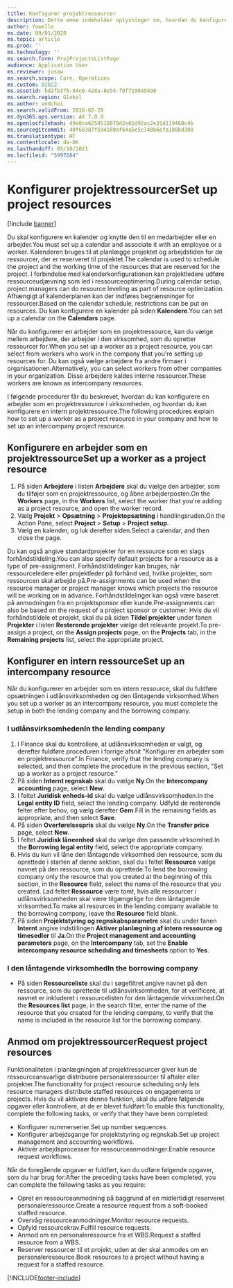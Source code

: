 ```yaml
---
title: Konfigurer projektressourcer
description: Dette emne indeholder oplysninger om, hvordan du konfigurerer eller anmoder om projektressourcer.
author: Yowelle
ms.date: 09/01/2020
ms.topic: article
ms.prod: ''
ms.technology: ''
ms.search.form: ProjProjectsListPage
audience: Application User
ms.reviewer: josaw
ms.search.scope: Core, Operations
ms.custom: 82022
ms.assetid: bd2fb375-84c6-428a-8e54-f0f719045898
ms.search.region: Global
ms.author: andchoi
ms.search.validFrom: 2016-02-28
ms.dyn365.ops.version: AX 7.0.0
ms.openlocfilehash: 49e0ca6254518079d2e01d92ac2e31d119468c4b
ms.sourcegitcommit: 40f68387f594180af64a5e5c748b6efa188bd300
ms.translationtype: HT
ms.contentlocale: da-DK
ms.lasthandoff: 05/10/2021
ms.locfileid: "5997684"
---
```

# <a name="set-up-project-resources"></a><span data-ttu-id="02486-103">Konfigurer projektressourcer</span><span class="sxs-lookup"><span data-stu-id="02486-103">Set up project resources</span></span>

[!include [banner](../includes/banner.md)]

<span data-ttu-id="02486-104">Du skal konfigurere en kalender og knytte den til en medarbejder eller en arbejder.</span><span class="sxs-lookup"><span data-stu-id="02486-104">You must set up a calendar and associate it with an employee or a worker.</span></span> <span data-ttu-id="02486-105">Kalenderen bruges til at planlægge projektet og arbejdstiden for de ressourcer, der er reserveret til projektet.</span><span class="sxs-lookup"><span data-stu-id="02486-105">The calendar is used to schedule the project and the working time of the resources that are reserved for the project.</span></span> <span data-ttu-id="02486-106">I forbindelse med kalenderkonfigurationen kan projektledere udføre ressourceudjævning som led i ressourceoptimering.</span><span class="sxs-lookup"><span data-stu-id="02486-106">During calendar setup, project managers can do resource leveling as part of resource optimization.</span></span> <span data-ttu-id="02486-107">Afhængigt af kalenderplanen kan der indføres begrænsninger for ressourcer.</span><span class="sxs-lookup"><span data-stu-id="02486-107">Based on the calendar schedule, restrictions can be put on resources.</span></span> <span data-ttu-id="02486-108">Du kan konfigurere en kalender på siden **Kalendere**.</span><span class="sxs-lookup"><span data-stu-id="02486-108">You can set up a calendar on the **Calendars** page.</span></span>

<span data-ttu-id="02486-109">Når du konfigurerer en arbejder som en projektressource, kan du vælge mellem arbejdere, der arbejder i den virksomhed, som du opretter ressourcer for.</span><span class="sxs-lookup"><span data-stu-id="02486-109">When you set up a worker as a project resource, you can select from workers who work in the company that you're setting up resources for.</span></span> <span data-ttu-id="02486-110">Du kan også vælge arbejdere fra andre firmaer i organisationen.</span><span class="sxs-lookup"><span data-stu-id="02486-110">Alternatively, you can select workers from other companies in your organization.</span></span> <span data-ttu-id="02486-111">Disse arbejdere kaldes interne ressourcer.</span><span class="sxs-lookup"><span data-stu-id="02486-111">These workers are known as intercompany resources.</span></span>

<span data-ttu-id="02486-112">I følgende procedurer får du beskrevet, hvordan du kan konfigurere en arbejder som en projektressource i virksomheden, og hvordan du kan konfigurere en intern projektressource.</span><span class="sxs-lookup"><span data-stu-id="02486-112">The following procedures explain how to set up a worker as a project resource in your company and how to set up an intercompany project resource.</span></span>

## <a name="set-up-a-worker-as-a-project-resource"></a><span data-ttu-id="02486-113">Konfigurere en arbejder som en projektressource</span><span class="sxs-lookup"><span data-stu-id="02486-113">Set up a worker as a project resource</span></span>

1. <span data-ttu-id="02486-114">På siden **Arbejdere** i listen **Arbejdere** skal du vælge den arbejder, som du tilføjer som en projektressource, og åbne arbejderposten.</span><span class="sxs-lookup"><span data-stu-id="02486-114">On the **Workers** page, in the **Workers** list, select the worker that you're adding as a project resource, and open the worker record.</span></span>
2. <span data-ttu-id="02486-115">Vælg **Projekt** &gt; **Opsætning** &gt; **Projektopsætning** i handlingsruden.</span><span class="sxs-lookup"><span data-stu-id="02486-115">On the Action Pane, select **Project** &gt; **Setup** &gt; **Project setup**.</span></span>
3. <span data-ttu-id="02486-116">Vælg en kalender, og luk derefter siden.</span><span class="sxs-lookup"><span data-stu-id="02486-116">Select a calendar, and then close the page.</span></span>

<span data-ttu-id="02486-117">Du kan også angive standardprojekter for en ressource som en slags forhåndstildeling.</span><span class="sxs-lookup"><span data-stu-id="02486-117">You can also specify default projects for a resource as a type of pre-assignment.</span></span> <span data-ttu-id="02486-118">Forhåndstildelinger kan bruges, når ressourceledere eller projektleder på forhånd ved, hvilke projekter, som ressourcen skal arbejde på.</span><span class="sxs-lookup"><span data-stu-id="02486-118">Pre-assignments can be used when the resource manager or project manager knows which projects the resource will be working on in advance.</span></span> <span data-ttu-id="02486-119">Forhåndstildelinger kan også være baseret på anmodningen fra en projektsponsor eller kunde.</span><span class="sxs-lookup"><span data-stu-id="02486-119">Pre-assignments can also be based on the request of a project sponsor or customer.</span></span> <span data-ttu-id="02486-120">Hvis du vil forhåndstildele et projekt, skal du på siden **Tildel projekter** under fanen **Projekter** i listen **Resterende projekter** vælge det relevante projekt.</span><span class="sxs-lookup"><span data-stu-id="02486-120">To pre-assign a project, on the **Assign projects** page, on the **Projects** tab, in the **Remaining projects** list, select the appropriate project.</span></span>

## <a name="set-up-an-intercompany-resource"></a><span data-ttu-id="02486-121">Konfigurer en intern ressource</span><span class="sxs-lookup"><span data-stu-id="02486-121">Set up an intercompany resource</span></span>

<span data-ttu-id="02486-122">Når du konfigurerer en arbejder som en intern ressource, skal du fuldføre opsætningen i udlånsvirksomheden og den låntagende virksomhed.</span><span class="sxs-lookup"><span data-stu-id="02486-122">When you set up a worker as an intercompany resource, you must complete the setup in both the lending company and the borrowing company.</span></span>

### <a name="in-the-lending-company"></a><span data-ttu-id="02486-123">I udlånsvirksomheden</span><span class="sxs-lookup"><span data-stu-id="02486-123">In the lending company</span></span>

1. <span data-ttu-id="02486-124">I Finance skal du kontrollere, at udlånsvirksomheden er valgt, og derefter fuldføre proceduren i forrige afsnit "Konfigurer en arbejder som en projektressource".</span><span class="sxs-lookup"><span data-stu-id="02486-124">In Finance, verify that the lending company is selected, and then complete the procedure in the previous section, "Set up a worker as a project resource."</span></span>
2. <span data-ttu-id="02486-125">På siden **Internt regnskab** skal du vælge **Ny**.</span><span class="sxs-lookup"><span data-stu-id="02486-125">On the **Intercompany accounting** page, select **New**.</span></span>
3. <span data-ttu-id="02486-126">I feltet **Juridisk enheds-id** skal du vælge udlånsvirksomheden.</span><span class="sxs-lookup"><span data-stu-id="02486-126">In the **Legal entity ID** field, select the lending company.</span></span> <span data-ttu-id="02486-127">Udfyld de resterende felter efter behov, og vælg derefter **Gem**.</span><span class="sxs-lookup"><span data-stu-id="02486-127">Fill in the remaining fields as appropriate, and then select **Save**.</span></span>
4. <span data-ttu-id="02486-128">På siden **Overførelsespris** skal du vælge **Ny**.</span><span class="sxs-lookup"><span data-stu-id="02486-128">On the **Transfer price** page, select **New**.</span></span>
5. <span data-ttu-id="02486-129">I feltet **Juridisk låneenhed** skal du vælge den passende virksomhed.</span><span class="sxs-lookup"><span data-stu-id="02486-129">In the **Borrowing legal entity** field, select the appropriate company.</span></span>
6. <span data-ttu-id="02486-130">Hvis du kun vil låne den låntagende virksomhed den ressource, som du oprettede i starten af denne sektion, skal du i feltet **Ressource** vælge navnet på den ressource, som du oprettede.</span><span class="sxs-lookup"><span data-stu-id="02486-130">To lend the borrowing company only the resource that you created at the beginning of this section, in the **Resource** field, select the name of the resource that you created.</span></span> <span data-ttu-id="02486-131">Lad feltet **Ressource** være tomt, hvis alle ressourcer i udlånsvirksomheden skal være tilgængelige for den låntagende virksomhed.</span><span class="sxs-lookup"><span data-stu-id="02486-131">To make all resources in the lending company available to the borrowing company, leave the **Resource** field blank.</span></span>
7. <span data-ttu-id="02486-132">På siden **Projektstyring og regnskabsparametre** skal du under fanen **Internt** angive indstillingen **Aktiver planlægning af intern ressource og timesedler** til **Ja**.</span><span class="sxs-lookup"><span data-stu-id="02486-132">On the **Project management and accounting parameters** page, on the **Intercompany** tab, set the **Enable intercompany resource scheduling and timesheets** option to **Yes**.</span></span>

### <a name="in-the-borrowing-company"></a><span data-ttu-id="02486-133">I den låntagende virksomhed</span><span class="sxs-lookup"><span data-stu-id="02486-133">In the borrowing company</span></span>

- <span data-ttu-id="02486-134">På siden **Ressourceliste** skal du i søgefiltret angive navnet på den ressource, som du oprettede til udlånsvirksomheden, for at verificere, at navnet er inkluderet i ressourcelisten for den låntagende virksomhed.</span><span class="sxs-lookup"><span data-stu-id="02486-134">On the **Resources list** page, in the search filter, enter the name of the resource that you created for the lending company, to verify that the name is included in the resource list for the borrowing company.</span></span>

## <a name="request-project-resources"></a><span data-ttu-id="02486-135">Anmod om projektressourcer</span><span class="sxs-lookup"><span data-stu-id="02486-135">Request project resources</span></span>
<span data-ttu-id="02486-136">Funktionaliteten i planlægningen af projektressourcer giver kun de ressourceansvarlige distribuere personaleressourcer til aftaler eller projekter.</span><span class="sxs-lookup"><span data-stu-id="02486-136">The functionality for project resource scheduling only lets resource managers distribute staffed resources on engagements or projects.</span></span> <span data-ttu-id="02486-137">Hvis du vil aktivere denne funktion, skal du udføre følgende opgaver eller kontrollere, at de er blevet fuldført:</span><span class="sxs-lookup"><span data-stu-id="02486-137">To enable this functionality, complete the following tasks, or verify that they have been completed:</span></span>

- <span data-ttu-id="02486-138">Konfigurer nummerserier.</span><span class="sxs-lookup"><span data-stu-id="02486-138">Set up number sequences.</span></span>
- <span data-ttu-id="02486-139">Konfigurer arbejdsgange for projektstyring og regnskab.</span><span class="sxs-lookup"><span data-stu-id="02486-139">Set up project management and accounting workflows.</span></span>
- <span data-ttu-id="02486-140">Aktivér arbejdsprocesser for ressourceanmodninger.</span><span class="sxs-lookup"><span data-stu-id="02486-140">Enable resource request workflows.</span></span>

<span data-ttu-id="02486-141">Når de foregående opgaver er fuldført, kan du udføre følgende opgaver, som du har brug for:</span><span class="sxs-lookup"><span data-stu-id="02486-141">After the preceding tasks have been completed, you can complete the following tasks as you require:</span></span>

- <span data-ttu-id="02486-142">Opret en ressourceanmodning på baggrund af en midlertidigt reserveret personaleressource.</span><span class="sxs-lookup"><span data-stu-id="02486-142">Create a resource request from a soft-booked staffed resource.</span></span>
- <span data-ttu-id="02486-143">Overvåg ressourceanmodninger.</span><span class="sxs-lookup"><span data-stu-id="02486-143">Monitor resource requests.</span></span>
- <span data-ttu-id="02486-144">Opfyld ressourcekrav.</span><span class="sxs-lookup"><span data-stu-id="02486-144">Fulfill resource requests.</span></span>
- <span data-ttu-id="02486-145">Anmod om en personaleressource fra et WBS.</span><span class="sxs-lookup"><span data-stu-id="02486-145">Request a staffed resource from a WBS.</span></span>
- <span data-ttu-id="02486-146">Reserver ressourcer til et projekt, uden at der skal anmodes om en personaleressource.</span><span class="sxs-lookup"><span data-stu-id="02486-146">Book resources to a project without having a request for a staffed resource.</span></span>


[!INCLUDE[footer-include](../includes/footer-banner.md)]